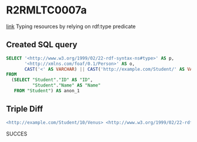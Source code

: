 # R2RMLTC0007a
[link](https://www.w3.org/TR/rdb2rdf-test-cases/#R2RMLTC0007a)
Typing resources by relying on rdf:type predicate

## Created SQL query
```sql
SELECT '<http://www.w3.org/1999/02/22-rdf-syntax-ns#type>' AS p,
       '<http://xmlns.com/foaf/0.1/Person>' AS o,
       CAST('<' AS VARCHAR) || CAST('http://example.com/Student/' AS VARCHAR) || replace(replace(replace(replace(replace(replace(CAST(anon_1."ID" AS VARCHAR), ' ', '%20'), '/', '%2F'), '(', '%28'), ')', '%29'), ',', '%2C'), ':', '%3A') || CAST('/' AS VARCHAR) || replace(replace(replace(replace(replace(replace(CAST(anon_1."Name" AS VARCHAR), ' ', '%20'), '/', '%2F'), '(', '%28'), ')', '%29'), ',', '%2C'), ':', '%3A') || CAST('>' AS VARCHAR) AS s
FROM
  (SELECT "Student"."ID" AS "ID",
          "Student"."Name" AS "Name"
   FROM "Student") AS anon_1
```

## Triple Diff
```diff
<http://example.com/Student/10/Venus> <http://www.w3.org/1999/02/22-rdf-syntax-ns#type> <http://xmlns.com/foaf/0.1/Person> .
```

SUCCES
